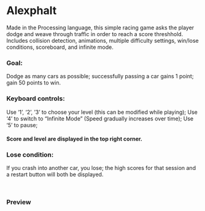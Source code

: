 # Alexphalt
Made in the Processing language, this simple racing game asks the player dodge and weave through traffic in order to reach a score threshhold. 
Includes collision detection, animations, multiple difficulty settings, win/lose conditions, scoreboard, and infinite mode.

### Goal: 
   Dodge as many cars as possible; successfully passing a car gains 1 point; gain 50 points to win.
### Keyboard controls: 
   Use ‘1’, ‘2’, ’3’ to choose your level (this can be modified while playing);
   Use ‘4’ to switch to “Infinite Mode” (Speed gradually increases over time);
   Use ‘5’ to pause;

#### Score and level are displayed in the top right corner.

### Lose condition:
If you crash into another car, you lose; the high scores for that session and a restart button will both be displayed.
<p>&nbsp;</p>
<h3>Preview</h3>
